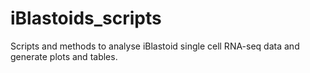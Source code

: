 # iBlastoids_scripts

Scripts and methods to analyse iBlastoid single cell RNA-seq data and generate plots and tables.
